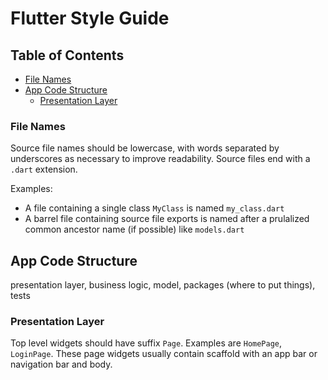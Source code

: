 # Flutter Style Guide

## Table of Contents
* [File Names](#file-names)
* [App Code Structure](#app-code-structure)
  * [Presentation Layer](#presentation-layer)

### File Names
Source file names should be lowercase, with words separated by underscores as necessary to improve readability. Source files end with a `.dart` extension.

Examples:
- A file containing a single class `MyClass` is named `my_class.dart`
- A barrel file containing source file exports is named after a prulalized common ancestor name (if possible) like `models.dart`

## App Code Structure

presentation layer,
business logic,
model,
packages (where to put things),
tests

### Presentation Layer
Top level widgets should have suffix `Page`. Examples are `HomePage`, `LoginPage`. These page widgets usually contain scaffold with an app bar or navigation bar and body.
